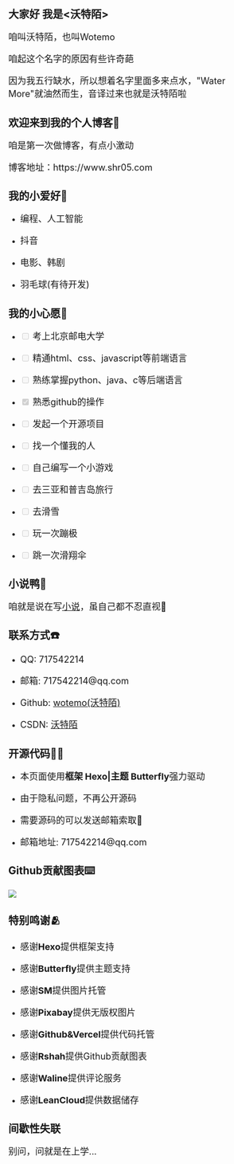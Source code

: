 ## 大家好 我是<沃特陌>

<p style="font-size: 18px"> 咱叫沃特陌，也叫Wotemo</p>
<p style="font-size: 18px"> 咱起这个名字的原因有些许奇葩</p>
<p style="font-size: 18px"> 因为我五行缺水，所以想着名字里面多来点水，"Water More"就油然而生，音译过来也就是沃特陌啦</p>

## 欢迎来到我的个人博客👏

<p style="font-size: 18px"> 咱是第一次做博客，有点小激动</p>
<p style="font-size: 18px"> 博客地址：https://www.shr05.com</p>
 

## 我的小爱好🥳
<ul>
    <li><p style="font-size: 18px"> 编程、人工智能</p></li>
    <li><p style="font-size: 18px"> 抖音</p></li>
    <li><p style="font-size: 18px"> 电影、韩剧</p></li>
    <li><p style="font-size: 18px"> 羽毛球(有待开发)</p></li>
</ul>

## 我的小心愿💓

<ul>
    <li><p style="font-size: 18px"><input disabled type="checkbox"> 考上北京邮电大学</p></li>
    <li><p style="font-size: 18px"><input disabled type="checkbox"> 精通html、css、javascript等前端语言</p></li>
    <li><p style="font-size: 18px"><input disabled type="checkbox"> 熟练掌握python、java、c等后端语言</p></li>
    <li><p style="font-size: 18px"><input checked disabled type="checkbox"> 熟悉github的操作</p></li>
    <li><p style="font-size: 18px"><input disabled type="checkbox"> 发起一个开源项目</p></li>
    <li><p style="font-size: 18px"><input disabled type="checkbox"> 找一个懂我的人</p></li>
    <li><p style="font-size: 18px"><input disabled type="checkbox"> 自己编写一个小游戏</p></li>
    <li><p style="font-size: 18px"><input disabled type="checkbox"> 去三亚和普吉岛旅行</p></li>
    <li><p style="font-size: 18px"><input disabled type="checkbox"> 去滑雪</p></li>
    <li><p style="font-size: 18px"><input disabled type="checkbox"> 玩一次蹦极</p></li>
    <li><p style="font-size: 18px"><input disabled type="checkbox"> 跳一次滑翔伞</p></li>
</ul>

## 小说鸭📖
<p style="font-size: 18px"> 咱就是说在写<a href='https://www.shr05.com/book/'>小说</a>，虽自己都不忍直视🤭</p>

## 联系方式☎️

<ul>
    <li><p style="font-size: 18px"> QQ: 717542214</p></li>
    <li><p style="font-size: 18px"> 邮箱: 717542214@qq.com</p></li>
    <li><p style="font-size: 18px"> Github: <a target="_blank" rel="noopener" href="https://github.com/wotemo/">wotemo(沃特陌)</a></p></li>
    <li><p style="font-size: 18px"> CSDN: <a target="_blank" rel="noopener" href="https://blog.csdn.net/shr105">沃特陌</a></p></li>
</ul>

## 开源代码👨‍💻

<ul>
<li><p style="font-size: 18px"> 本页面使用<strong>框架 Hexo|主题 Butterfly</strong>强力驱动</p></li>
<li><p style="font-size: 18px"> 由于隐私问题，不再公开源码</p></li>
<li><p style="font-size: 18px"> 需要源码的可以发送邮箱索取📮</p></li>
<li><p style="font-size: 18px"> 邮箱地址: 717542214@qq.com</p></li>
</ul>

## Github贡献图表⌨️

<p><img src="https://ghchart.rshah.org/wotemo"></p>

## 特别鸣谢🫂

<ul>
    <li><p style="font-size: 18px"> 感谢<strong>Hexo</strong>提供框架支持</p></li>
    <li><p style="font-size: 18px"> 感谢<strong>Butterfly</strong>提供主题支持</p></li>
    <li><p style="font-size: 18px"> 感谢<strong>SM</strong>提供图片托管</p></li>
    <li><p style="font-size: 18px"> 感谢<strong>Pixabay</strong>提供无版权图片</p></li>
    <li><p style="font-size: 18px"> 感谢<strong>Github&Vercel</strong>提供代码托管</p></li>
    <li><p style="font-size: 18px"> 感谢<strong>Rshah</strong>提供Github贡献图表</p></li>
    <li><p style="font-size: 18px"> 感谢<strong>Waline</strong>提供评论服务</p></li>
    <li><p style="font-size: 18px"> 感谢<strong>LeanCloud</strong>提供数据储存</p></li>
</ul>

## 间歇性失联
<p style="font-size: 18px"> 别问，问就是在上学...</p>
